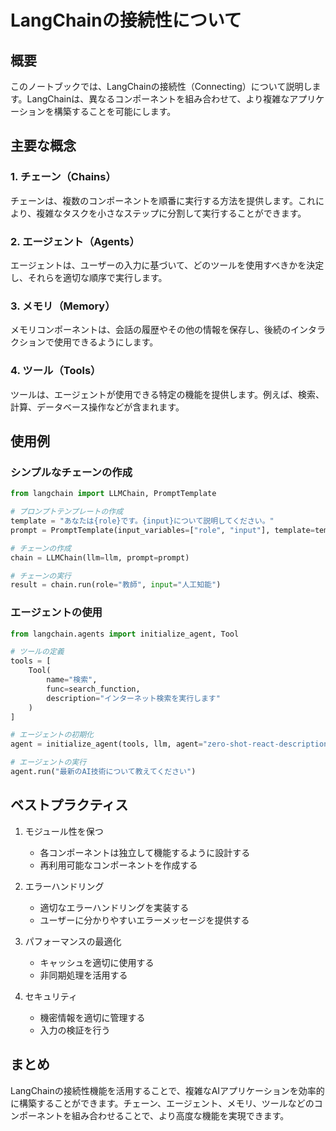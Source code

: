 # LangChainの接続性について

## 概要
このノートブックでは、LangChainの接続性（Connecting）について説明します。LangChainは、異なるコンポーネントを組み合わせて、より複雑なアプリケーションを構築することを可能にします。

## 主要な概念

### 1. チェーン（Chains）
チェーンは、複数のコンポーネントを順番に実行する方法を提供します。これにより、複雑なタスクを小さなステップに分割して実行することができます。

### 2. エージェント（Agents）
エージェントは、ユーザーの入力に基づいて、どのツールを使用すべきかを決定し、それらを適切な順序で実行します。

### 3. メモリ（Memory）
メモリコンポーネントは、会話の履歴やその他の情報を保存し、後続のインタラクションで使用できるようにします。

### 4. ツール（Tools）
ツールは、エージェントが使用できる特定の機能を提供します。例えば、検索、計算、データベース操作などが含まれます。

## 使用例

### シンプルなチェーンの作成
```python
from langchain import LLMChain, PromptTemplate

# プロンプトテンプレートの作成
template = "あなたは{role}です。{input}について説明してください。"
prompt = PromptTemplate(input_variables=["role", "input"], template=template)

# チェーンの作成
chain = LLMChain(llm=llm, prompt=prompt)

# チェーンの実行
result = chain.run(role="教師", input="人工知能")
```

### エージェントの使用
```python
from langchain.agents import initialize_agent, Tool

# ツールの定義
tools = [
    Tool(
        name="検索",
        func=search_function,
        description="インターネット検索を実行します"
    )
]

# エージェントの初期化
agent = initialize_agent(tools, llm, agent="zero-shot-react-description")

# エージェントの実行
agent.run("最新のAI技術について教えてください")
```

## ベストプラクティス

1. モジュール性を保つ
   - 各コンポーネントは独立して機能するように設計する
   - 再利用可能なコンポーネントを作成する

2. エラーハンドリング
   - 適切なエラーハンドリングを実装する
   - ユーザーに分かりやすいエラーメッセージを提供する

3. パフォーマンスの最適化
   - キャッシュを適切に使用する
   - 非同期処理を活用する

4. セキュリティ
   - 機密情報を適切に管理する
   - 入力の検証を行う

## まとめ
LangChainの接続性機能を活用することで、複雑なAIアプリケーションを効率的に構築することができます。チェーン、エージェント、メモリ、ツールなどのコンポーネントを組み合わせることで、より高度な機能を実現できます。 